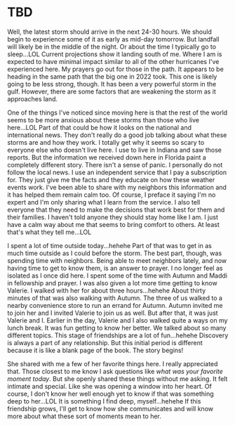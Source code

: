 # TBD

Well, the latest storm should arrive in the next 24-30 hours. We should begin to experience some of it as early as mid-day tomorrow. But landfall will likely be in the middle of the night. Or about the time I typically go to sleep...LOL Current projections show it landing south of me. Where I am is expected to have minimal impact similar to all of the other hurricanes I've experienced here. My prayers go out for those in the path. It appears to be heading in the same path that the big one in 2022 took. This one is likely going to be less strong, though. It has been a very powerful storm in the gulf. However, there are some factors that are weakening the storm as it approaches land.

One of the things I've noticed since moving here is that the rest of the world seems to be more anxious about these storms than those who live here...LOL Part of that could be how it looks on the national and international news. They don't really do a good job talking about what these storms are and how they work. I totally get why it seems so scary to everyone else who doesn't live here. I use to live in Indiana and saw those reports. But the information we received down here in Florida paint a completely different story. There isn't a sense of panic. I personally do not follow the local news. I use an independent service that I pay a subscription for. They just give me the facts and they educate on how these weather events work. I've been able to share with my neighbors this information and it has helped them remain calm too. Of course, I preface it saying I'm no expert and I'm only sharing what I learn from the service. I also tell everyone that they need to make the decisions that work best for them and their families. I haven't told anyone they should stay home like I am. I just have a calm way about me that seems to bring comfort to others. At least that's what they tell me...LOL

I spent a lot of time outside today...hehehe Part of that was to get in as much time outside as I could before the storm. The best part, though, was spending time with neighbors. Being able to meet neighbors lately, and now having time to get to know them, is an answer to prayer. I no longer feel as isolated as I once did here. I spent some of the time with Autumn and Maddi in fellowship and prayer. I was also given a lot more time getting to know Valerie. I walked with her for about three hours...hehehe About thirty minutes of that was also walking with Autumn. The three of us walked to a nearby convenience store to run an errand for Autumn. Autumn invited me to join her and I invited Valerie to join us as well. But after that, it was just Valerie and I. Earlier in the day, Valerie and I also walked quite a ways on my lunch break. It was fun getting to know her better. We talked about so many different topics. This stage of friendships are a lot of fun...hehehe Discovery is always a part of any relationship. But this initial period is different because it is like a blank page of the book. The story begins!

She shared with me a few of her favorite things here. I really appreciated that. Those closest to me know I ask questions like *what was your favorite moment today*. But she openly shared these things without me asking. It felt intimate and special. Like she was opening a window into her heart. Of course, I don't know her well enough yet to know if that was something deep to her...LOL It is something I find deep, myself...hehehe If this friendship grows, I'll get to know how she communicates and will know more about what these sort of moments mean to her.

